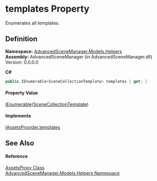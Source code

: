# templates Property


Enumerates all templates.



## Definition
**Namespace:** <a href="N_AdvancedSceneManager_Models_Helpers.md">AdvancedSceneManager.Models.Helpers</a>  
**Assembly:** AdvancedSceneManager (in AdvancedSceneManager.dll) Version: 0.0.0.0

**C#**
``` C#
public IEnumerable<SceneCollectionTemplate> templates { get; }
```



#### Property Value
<a href="https://learn.microsoft.com/dotnet/api/system.collections.generic.ienumerable-1" target="_blank" rel="noopener noreferrer">IEnumerable</a>(<a href="T_AdvancedSceneManager_Models_Utility_SceneCollectionTemplate.md">SceneCollectionTemplate</a>)

#### Implements
<a href="P_AdvancedSceneManager_DependencyInjection_IAssetsProvider_templates.md">IAssetsProvider.templates</a>  


## See Also


#### Reference
<a href="T_AdvancedSceneManager_Models_Helpers_AssetsProxy.md">AssetsProxy Class</a>  
<a href="N_AdvancedSceneManager_Models_Helpers.md">AdvancedSceneManager.Models.Helpers Namespace</a>  
